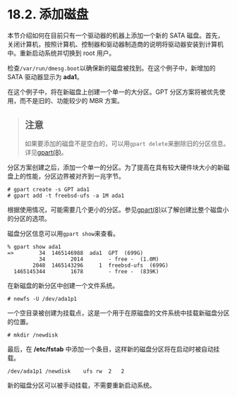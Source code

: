 # 18.2. 添加磁盘

本节介绍如何在目前只有一个驱动器的机器上添加一个新的 SATA 磁盘。首先，关闭计算机，按照计算机、控制器和驱动器制造商的说明将驱动器安装到计算机中。重新启动系统并切换到 root 用户。

检查`/var/run/dmesg.boot`以确保新的磁盘被找到。在这个例子中，新增加的 SATA 驱动器显示为 **ada1**。

在这个例子中，将在新磁盘上创建一个单一的大分区。GPT 分区方案将被优先使用，而不是旧的、功能较少的 MBR 方案。

> ## 注意
>
> 如果要添加的磁盘不是空白的，可以用`gpart delete`来删除旧的分区信息。详见[gpart(8)](https://www.freebsd.org/cgi/man.cgi?query=gpart\&sektion=8\&format=html)。

分区方案创建之后，添加一个单一的分区。为了提高在具有较大硬件块大小的新磁盘上的性能，分区边界被对齐到一兆字节。

```
# gpart create -s GPT ada1
# gpart add -t freebsd-ufs -a 1M ada1
```

根据使用情况，可能需要几个更小的分区。参见[gpart(8)](https://www.freebsd.org/cgi/man.cgi?query=gpart\&sektion=8\&format=html)以了解创建比整个磁盘小的分区的选项。

磁盘分区信息可以用`gpart show`来查看。

```
% gpart show ada1
=>        34  1465146988  ada1  GPT  (699G)
          34        2014        - free -  (1.0M)
        2048  1465143296     1  freebsd-ufs  (699G)
  1465145344        1678        - free -  (839K)
```

在新磁盘的新分区中创建一个文件系统。

```
# newfs -U /dev/ada1p1
```

一个空目录被创建为挂载点，这是一个用于在原磁盘的文件系统中挂载新磁盘分区的位置。

```
# mkdir /newdisk
```

最后，在 **/etc/fstab** 中添加一个条目，这样新的磁盘分区将在启动时被自动挂载。

```
/dev/ada1p1	/newdisk	ufs	rw	2	2
```

新的磁盘分区可以被手动挂载，不需要重新启动系统。
